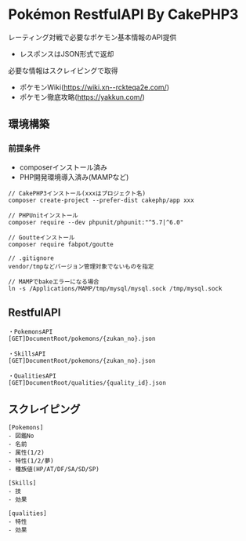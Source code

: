 
# Pokémon RestfulAPI By CakePHP3

レーティング対戦で必要なポケモン基本情報のAPI提供
- レスポンスはJSON形式で返却

必要な情報はスクレイピングで取得
- ポケモンWiki(https://wiki.xn--rckteqa2e.com/)
- ポケモン徹底攻略(https://yakkun.com/)

## 環境構築

### 前提条件
- composerインストール済み
- PHP開発環境導入済み(MAMPなど)

```
// CakePHP3インストール(xxxはプロジェクト名)
composer create-project --prefer-dist cakephp/app xxx

// PHPUnitインストール
composer require --dev phpunit/phpunit:"^5.7|^6.0"

// Goutteインストール
composer require fabpot/goutte

// .gitignore
vendor/tmpなどバージョン管理対象でないものを指定

// MAMPでbakeエラーになる場合
ln -s /Applications/MAMP/tmp/mysql/mysql.sock /tmp/mysql.sock
```

## RestfulAPI

```
・PokemonsAPI
[GET]DocumentRoot/pokemons/{zukan_no}.json

・SkillsAPI
[GET]DocumentRoot/pokemons/{zukan_no}.json

・QualitiesAPI
[GET]DocumentRoot/qualities/{quality_id}.json
```

## スクレイピング

```
[Pokemons]
- 図鑑No
- 名前
- 属性(1/2)
- 特性(1/2/夢)
- 種族値(HP/AT/DF/SA/SD/SP)

[Skills]
- 技
- 効果

[qualities]
- 特性
- 効果
```
